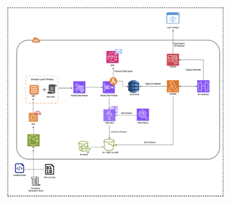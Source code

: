 ![alt text](https://github.com/momo1606/ClickStream-DDoS-ETL-Report/blob/main/Architecture_diagram.png)
